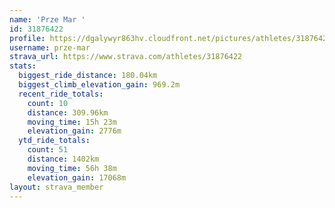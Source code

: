 ```yaml
---
name: 'Prze Mar '
id: 31876422
profile: https://dgalywyr863hv.cloudfront.net/pictures/athletes/31876422/22548952/4/large.jpg
username: prze-mar
strava_url: https://www.strava.com/athletes/31876422
stats:
  biggest_ride_distance: 180.04km
  biggest_climb_elevation_gain: 969.2m
  recent_ride_totals:
    count: 10
    distance: 309.96km
    moving_time: 15h 23m
    elevation_gain: 2776m
  ytd_ride_totals:
    count: 51
    distance: 1402km
    moving_time: 56h 38m
    elevation_gain: 17068m
layout: strava_member
--- 
```

